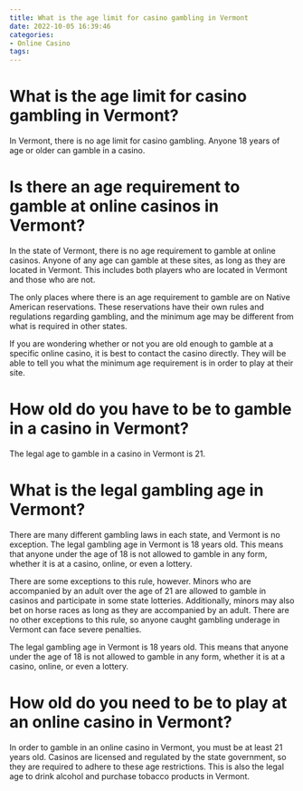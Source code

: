 ```yaml
---
title: What is the age limit for casino gambling in Vermont
date: 2022-10-05 16:39:46
categories:
- Online Casino
tags:
---
```



#  What is the age limit for casino gambling in Vermont?

In Vermont, there is no age limit for casino gambling. Anyone 18 years of age or older can gamble in a casino.

#  Is there an age requirement to gamble at online casinos in Vermont?

In the state of Vermont, there is no age requirement to gamble at online casinos. Anyone of any age can gamble at these sites, as long as they are located in Vermont. This includes both players who are located in Vermont and those who are not.

The only places where there is an age requirement to gamble are on Native American reservations. These reservations have their own rules and regulations regarding gambling, and the minimum age may be different from what is required in other states.

If you are wondering whether or not you are old enough to gamble at a specific online casino, it is best to contact the casino directly. They will be able to tell you what the minimum age requirement is in order to play at their site.

#  How old do you have to be to gamble in a casino in Vermont?

The legal age to gamble in a casino in Vermont is 21.

#  What is the legal gambling age in Vermont?

There are many different gambling laws in each state, and Vermont is no exception. The legal gambling age in Vermont is 18 years old. This means that anyone under the age of 18 is not allowed to gamble in any form, whether it is at a casino, online, or even a lottery.

There are some exceptions to this rule, however. Minors who are accompanied by an adult over the age of 21 are allowed to gamble in casinos and participate in some state lotteries. Additionally, minors may also bet on horse races as long as they are accompanied by an adult. There are no other exceptions to this rule, so anyone caught gambling underage in Vermont can face severe penalties.

The legal gambling age in Vermont is 18 years old. This means that anyone under the age of 18 is not allowed to gamble in any form, whether it is at a casino, online, or even a lottery.

#  How old do you need to be to play at an online casino in Vermont?

In order to gamble in an online casino in Vermont, you must be at least 21 years old. Casinos are licensed and regulated by the state government, so they are required to adhere to these age restrictions. This is also the legal age to drink alcohol and purchase tobacco products in Vermont.